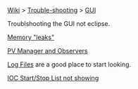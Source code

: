 [Wiki](Home) > [Trouble-shooting](trouble-shooting-pages) > [GUI](GUI)

Troublshooting the GUI not eclipse.

[Memory "leaks"](https://github.com/ISISComputingGroup/ibex_developers_manual/wiki/Debugging-memory-leaks-in-the-IBEX-GUI)

[PV Manager and Observers](PV-Manager-and-Observers)

[Log Files](Log-Files) are a good place to start looking.

[IOC Start/Stop List not showing](IOC-Start/Stop-List-not-showing)
